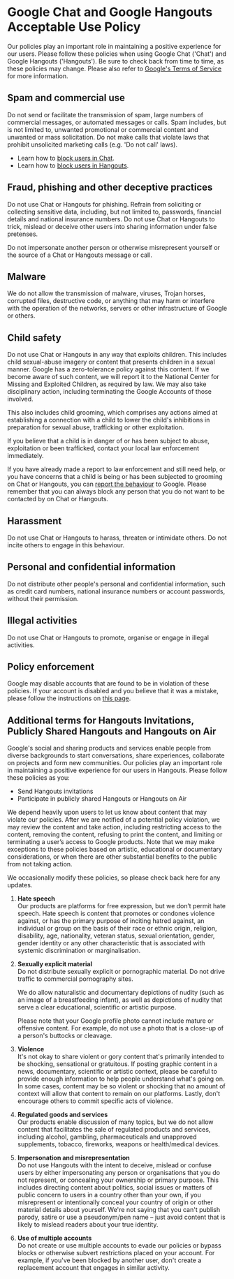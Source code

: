 Google Chat and Google Hangouts Acceptable Use Policy
=====================================================

Our policies play an important role in maintaining a positive experience for our users. Please follow these policies when using Google Chat ('Chat') and Google Hangouts ('Hangouts'). Be sure to check back from time to time, as these policies may change. Please also refer to [Google's Terms of Service](https://www.google.com/policies/terms/) for more information.

Spam and commercial use
-----------------------

Do not send or facilitate the transmission of spam, large numbers of commercial messages, or automated messages or calls. Spam includes, but is not limited to, unwanted promotional or commercial content and unwanted or mass solicitation. Do not make calls that violate laws that prohibit unsolicited marketing calls (e.g. 'Do not call' laws).

*   Learn how to [block users in Chat](https://support.google.com/hangoutschat/answer/9277792).
*   Learn how to [block users in Hangouts](https://support.google.com/hangouts/answer/2945109).

Fraud, phishing and other deceptive practices
---------------------------------------------

Do not use Chat or Hangouts for phishing. Refrain from soliciting or collecting sensitive data, including, but not limited to, passwords, financial details and national insurance numbers. Do not use Chat or Hangouts to trick, mislead or deceive other users into sharing information under false pretenses.

Do not impersonate another person or otherwise misrepresent yourself or the source of a Chat or Hangouts message or call.

Malware
-------

We do not allow the transmission of malware, viruses, Trojan horses, corrupted files, destructive code, or anything that may harm or interfere with the operation of the networks, servers or other infrastructure of Google or others.

Child safety
------------

Do not use Chat or Hangouts in any way that exploits children. This includes child sexual-abuse imagery or content that presents children in a sexual manner. Google has a zero-tolerance policy against this content. If we become aware of such content, we will report it to the National Center for Missing and Exploited Children, as required by law. We may also take disciplinary action, including terminating the Google Accounts of those involved.

This also includes child grooming, which comprises any actions aimed at establishing a connection with a child to lower the child's inhibitions in preparation for sexual abuse, trafficking or other exploitation.

If you believe that a child is in danger of or has been subject to abuse, exploitation or been trafficked, contact your local law enforcement immediately.

If you have already made a report to law enforcement and still need help, or you have concerns that a child is being or has been subjected to grooming on Chat or Hangouts, you can [report the behaviour](https://support.google.com/families/contact/report_child_grooming) to Google. Please remember that you can always block any person that you do not want to be contacted by on Chat or Hangouts.

Harassment
----------

Do not use Chat or Hangouts to harass, threaten or intimidate others. Do not incite others to engage in this behaviour.

Personal and confidential information
-------------------------------------

Do not distribute other people's personal and confidential information, such as credit card numbers, national insurance numbers or account passwords, without their permission.

Illegal activities
------------------

Do not use Chat or Hangouts to promote, organise or engage in illegal activities.

Policy enforcement
------------------

Google may disable accounts that are found to be in violation of these policies. If your account is disabled and you believe that it was a mistake, please follow the instructions on [this page](https://support.google.com/accounts/contact/disabled2).

Additional terms for Hangouts Invitations, Publicly Shared Hangouts and Hangouts on Air
---------------------------------------------------------------------------------------

Google's social and sharing products and services enable people from diverse backgrounds to start conversations, share experiences, collaborate on projects and form new communities. Our policies play an important role in maintaining a positive experience for our users in Hangouts. Please follow these policies as you:

*   Send Hangouts invitations
*   Participate in publicly shared Hangouts or Hangouts on Air

We depend heavily upon users to let us know about content that may violate our policies. After we are notified of a potential policy violation, we may review the content and take action, including restricting access to the content, removing the content, refusing to print the content, and limiting or terminating a user’s access to Google products. Note that we may make exceptions to these policies based on artistic, educational or documentary considerations, or when there are other substantial benefits to the public from not taking action.

We occasionally modify these policies, so please check back here for any updates.

1.  **Hate speech**  
    Our products are platforms for free expression, but we don’t permit hate speech. Hate speech is content that promotes or condones violence against, or has the primary purpose of inciting hatred against, an individual or group on the basis of their race or ethnic origin, religion, disability, age, nationality, veteran status, sexual orientation, gender, gender identity or any other characteristic that is associated with systemic discrimination or marginalisation.
    
2.  **Sexually explicit material**  
    Do not distribute sexually explicit or pornographic material. Do not drive traffic to commercial pornography sites.
    
    We do allow naturalistic and documentary depictions of nudity (such as an image of a breastfeeding infant), as well as depictions of nudity that serve a clear educational, scientific or artistic purpose.
    
    Please note that your Google profile photo cannot include mature or offensive content. For example, do not use a photo that is a close-up of a person's buttocks or cleavage.
    
3.  **Violence**   
    It's not okay to share violent or gory content that's primarily intended to be shocking, sensational or gratuitous. If posting graphic content in a news, documentary, scientific or artistic context, please be careful to provide enough information to help people understand what's going on. In some cases, content may be so violent or shocking that no amount of context will allow that content to remain on our platforms. Lastly, don't encourage others to commit specific acts of violence.
    
4.  **Regulated goods and services**  
    Our products enable discussion of many topics, but we do not allow content that facilitates the sale of regulated products and services, including alcohol, gambling, pharmaceuticals and unapproved supplements, tobacco, fireworks, weapons or health/medical devices.
    
5.  **Impersonation and misrepresentation**  
    Do not use Hangouts with the intent to deceive, mislead or confuse users by either impersonating any person or organisations that you do not represent, or concealing your ownership or primary purpose. This includes directing content about politics, social issues or matters of public concern to users in a country other than your own, if you misrepresent or intentionally conceal your country of origin or other material details about yourself. We're not saying that you can't publish parody, satire or use a pseudonym/pen name – just avoid content that is likely to mislead readers about your true identity.
    
6.  **Use of multiple accounts**  
    Do not create or use multiple accounts to evade our policies or bypass blocks or otherwise subvert restrictions placed on your account. For example, if you've been blocked by another user, don't create a replacement account that engages in similar activity.